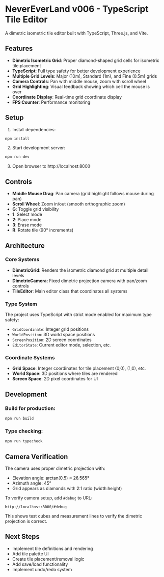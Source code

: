 # NeverEverLand v006 - TypeScript Tile Editor

A dimetric isometric tile editor built with TypeScript, Three.js, and Vite.

## Features

- **Dimetric Isometric Grid**: Proper diamond-shaped grid cells for isometric tile placement
- **TypeScript**: Full type safety for better development experience
- **Multiple Grid Levels**: Major (10m), Standard (1m), and Fine (0.5m) grids
- **Camera Controls**: Pan with middle mouse, zoom with scroll wheel
- **Grid Highlighting**: Visual feedback showing which cell the mouse is over
- **Coordinate Display**: Real-time grid coordinate display
- **FPS Counter**: Performance monitoring

## Setup

1. Install dependencies:
```bash
npm install
```

2. Start development server:
```bash
npm run dev
```

3. Open browser to http://localhost:8000

## Controls

- **Middle Mouse Drag**: Pan camera (grid highlight follows mouse during pan)
- **Scroll Wheel**: Zoom in/out (smooth orthographic zoom)
- **G**: Toggle grid visibility
- **1**: Select mode
- **2**: Place mode
- **3**: Erase mode
- **R**: Rotate tile (90° increments)

## Architecture

### Core Systems

- **DimetricGrid**: Renders the isometric diamond grid at multiple detail levels
- **DimetricCamera**: Fixed dimetric projection camera with pan/zoom controls
- **TileEditor**: Main editor class that coordinates all systems

### Type System

The project uses TypeScript with strict mode enabled for maximum type safety:

- `GridCoordinate`: Integer grid positions
- `WorldPosition`: 3D world space positions
- `ScreenPosition`: 2D screen coordinates
- `EditorState`: Current editor mode, selection, etc.

### Coordinate Systems

- **Grid Space**: Integer coordinates for tile placement (0,0), (1,0), etc.
- **World Space**: 3D positions where tiles are rendered
- **Screen Space**: 2D pixel coordinates for UI

## Development

### Build for production:
```bash
npm run build
```

### Type checking:
```bash
npm run typecheck
```

## Camera Verification

The camera uses proper dimetric projection with:
- Elevation angle: arctan(0.5) ≈ 26.565°
- Azimuth angle: 45°
- Grid appears as diamonds with 2:1 ratio (width:height)

To verify camera setup, add `#debug` to URL:
```
http://localhost:8000/#debug
```

This shows test cubes and measurement lines to verify the dimetric projection is correct.

## Next Steps

- Implement tile definitions and rendering
- Add tile palette UI
- Create tile placement/removal logic
- Add save/load functionality
- Implement undo/redo system